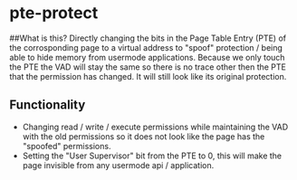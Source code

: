 # pte-protect

##What is this?
Directly changing the bits in the Page Table Entry (PTE) of the corrosponding page to a virtual address to "spoof" protection / being able to hide memory from usermode applications. Because we only touch the PTE the VAD will stay the same so there is no trace other then the PTE that the permission has changed. It will still look like its original protection.

## Functionality
* Changing read / write / execute permissions while maintaining the VAD with the old permissions so it does not look like the page has the "spoofed" permissions.
* Setting the "User Supervisor" bit from the PTE to 0, this will make the page invisible from any usermode api / application.
